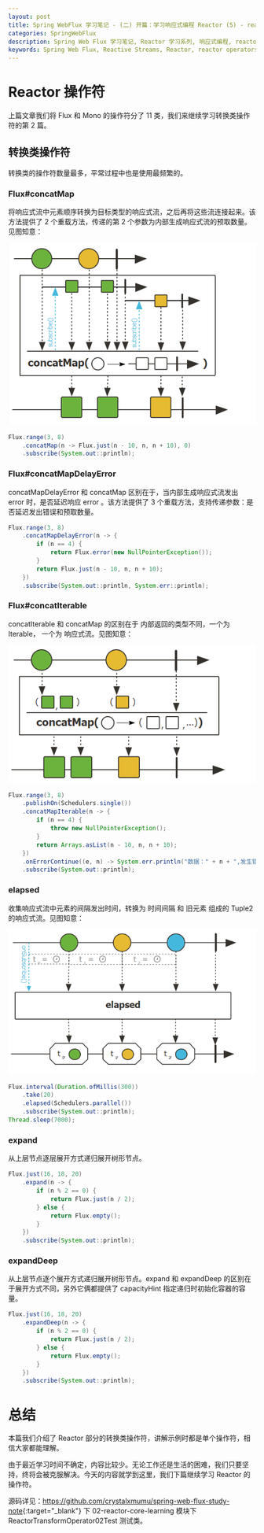 ```yaml
---
layout: post
title: Spring WebFlux 学习笔记 - (二) 开篇：学习响应式编程 Reactor (5) - reactor 转换类操作符（2）
categories: SpringWebFlux
description: Spring Web Flux 学习笔记, Reactor 学习系列, 响应式编程, reactor 操作符
keywords: Spring Web Flux, Reactive Streams, Reactor, reactor operators
---
```


# Reactor 操作符

上篇文章我们将 Flux 和 Mono 的操作符分了 11 类，我们来继续学习转换类操作符的第 2 篇。 

## 转换类操作符

转换类的操作符数量最多，平常过程中也是使用最频繁的。

### Flux#concatMap

将响应式流中元素顺序转换为目标类型的响应式流，之后再将这些流连接起来。该方法提供了 2 个重载方法，传递的第 2 个参数为内部生成响应式流的预取数量。见图知意：

<img src="/images/posts/spring_web_flux/reactor/07_operator_flux_concatMap.png" alt="concatMap 操作符" />

```java
Flux.range(3, 8)
    .concatMap(n -> Flux.just(n - 10, n, n + 10), 0)
    .subscribe(System.out::println);
```

### Flux#concatMapDelayError

concatMapDelayError 和 concatMap 区别在于，当内部生成响应式流发出 error 时，是否延迟响应 error 。该方法提供了 3 个重载方法，支持传递参数：是否延迟发出错误和预取数量。

```java
Flux.range(3, 8)
    .concatMapDelayError(n -> {
        if (n == 4) {
            return Flux.error(new NullPointerException());
        }
        return Flux.just(n - 10, n, n + 10);
    })
    .subscribe(System.out::println, System.err::println);
```

### Flux#concatIterable

concatIterable 和 concatMap 的区别在于 内部返回的类型不同，一个为 Iterable， 一个为 响应式流。见图知意：

<img src="/images/posts/spring_web_flux/reactor/08_operator_flux_concatIterable.png" alt="concatIterable 操作符" />


```java
Flux.range(3, 8)
    .publishOn(Schedulers.single())
    .concatMapIterable(n -> {
        if (n == 4) {
            throw new NullPointerException();
        }
        return Arrays.asList(n - 10, n, n + 10);
    })
    .onErrorContinue((e, n) -> System.err.println("数据：" + n + ",发生错误：" + e))
    .subscribe(System.out::println);
```

### elapsed

收集响应式流中元素的间隔发出时间，转换为 时间间隔 和 旧元素 组成的 Tuple2 的响应式流。见图知意：

<img src="/images/posts/spring_web_flux/reactor/09_operator_flux_elapsed.png" alt="elapsed 操作符" />

```java
Flux.interval(Duration.ofMillis(300))
    .take(20)
    .elapsed(Schedulers.parallel())
    .subscribe(System.out::println);
Thread.sleep(7000);
```

### expand

从上层节点逐层展开方式递归展开树形节点。

```java
Flux.just(16, 18, 20)
    .expand(n -> {
        if (n % 2 == 0) {
            return Flux.just(n / 2);
        } else {
            return Flux.empty();
        }
    })
    .subscribe(System.out::println);
```

### expandDeep

从上层节点逐个展开方式递归展开树形节点。expand 和 expandDeep 的区别在于展开方式不同，另外它俩都提供了 capacityHint 指定递归时初始化容器的容量。

```java
Flux.just(16, 18, 20)
    .expandDeep(n -> {
        if (n % 2 == 0) {
            return Flux.just(n / 2);
        } else {
            return Flux.empty();
        }
    })
    .subscribe(System.out::println);
```

# 总结

本篇我们介绍了 Reactor 部分的转换类操作符，讲解示例时都是单个操作符，相信大家都能理解。

由于最近学习时间不确定，内容比较少。无论工作还是生活的困难，我们只要坚持，终将会被克服解决。今天的内容就学到这里，我们下篇继续学习 Reactor 的操作符。

源码详见：<https://github.com/crystalxmumu/spring-web-flux-study-note>{:target="_blank"} 下 02-reactor-core-learning
 模块下 ReactorTransformOperator02Test 测试类。